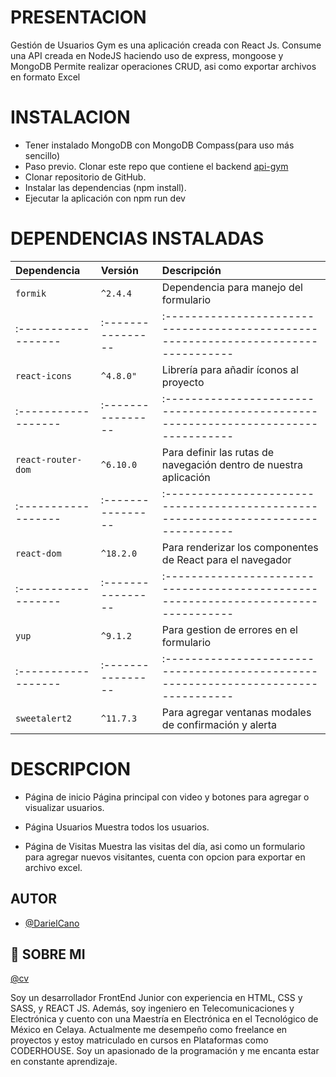 # PRESENTACION

Gestión de Usuarios Gym es una aplicación creada con React Js. Consume una API creada en NodeJS haciendo uso de express, mongoose y MongoDB
Permite realizar operaciones CRUD, asi como exportar archivos en formato Excel

# INSTALACION
- Tener instalado MongoDB con MongoDB Compass(para uso más sencillo)
- Paso previo. Clonar este repo que contiene el backend [api-gym](https://www.github.com/DarielCano/api-gym)
- Clonar repositorio de GitHub.
- Instalar las dependencias (npm install).
- Ejecutar la aplicación con npm run dev

# DEPENDENCIAS INSTALADAS

| Dependencia         | Versión           | Descripción                                                                         |
| :------------------ | :---------------- | :---------------------------------------------------------------------------------- |
| `formik`            | `^2.4.4`          | Dependencia para manejo del formulario                                              |
| :------------------ | :---------------- | :---------------------------------------------------------------------------------- |
| `react-icons`       | `^4.8.0"`         | Librería para añadir íconos al proyecto                                             |
| :------------------ | :---------------- | :---------------------------------------------------------------------------------- |
| `react-router-dom`  | `^6.10.0`         | Para definir las rutas de navegación dentro de nuestra aplicación                   |
| :------------------ | :---------------- | :---------------------------------------------------------------------------------- |
| `react-dom`         | `^18.2.0`         | Para renderizar los componentes de React para el navegador                          |
| :------------------ | :---------------- | :---------------------------------------------------------------------------------- |
| `yup`               | `^9.1.2`          | Para gestion de errores en el formulario                                            |
| :------------------ | :---------------- | :---------------------------------------------------------------------------------- |
| `sweetalert2`       | `^11.7.3`         | Para agregar ventanas modales de confirmación y alerta                              |

# DESCRIPCION

- Página de inicio
  Página principal con video y botones para agregar o visualizar usuarios.

- Página Usuarios
  Muestra todos los usuarios.

- Página de Visitas
  Muestra las visitas del día, asi como un formulario para agregar nuevos visitantes, cuenta con opcion para exportar en archivo excel.

## AUTOR

- [@DarielCano](https://www.github.com/DarieCano)

## 🚀 SOBRE MI

[@cv](https://drive.google.com/file/d/1tTkd27bLXFh6M9vCI3uco_lMszwkZcl6/view?usp=share_link)

Soy un desarrollador FrontEnd Junior con experiencia en HTML, CSS y SASS, y REACT JS. Además, soy ingeniero en Telecomunicaciones y Electrónica y cuento con una Maestría en Electrónica en el Tecnológico de México en Celaya. Actualmente me desempeño como freelance en proyectos y estoy matriculado en cursos en Plataformas como CODERHOUSE. Soy un apasionado de la programación y me encanta estar en constante aprendizaje.
